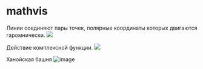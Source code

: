 # mathvis
Линии соединяют пары точек, полярные координаты которых двигаются гаромнически.
![](https://github.com/da5h1/mathvis/blob/main/content/PolarCoordinates.gif)

Действие комплексной функции.
![](https://github.com/da5h1/mathvis/blob/main/content/complex_function.gif)

Ханойская башня
![image](https://github.com/user-attachments/assets/112885a4-5625-4474-87be-fdd31b1e145a)

